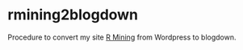 # rmining2blogdown

Procedure to convert my site [R Mining](http://www.rmining.net) from Wordpress to blogdown.
